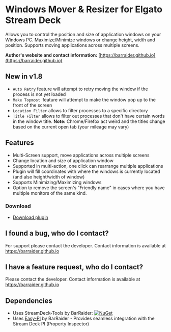 # Windows Mover & Resizer for Elgato Stream Deck

Allows you to control the position and size of application windows on your Windows PC. Maximize/Minimize windows or change height, width and position. Supports moving applications across multiple screens.

**Author's website and contact information:** [https://barraider.github.io](https://barraider.github.io)

## New in v1.8
- `Auto Retry` feature will attempt to retry moving the window if the process is not yet loaded
- `Make Topmost `feature will attempt to make the window pop up to the front of the screen
- `Location Filter` allows to filter processes to a specific directory
- `Title Filter` allows to filter out processes that don't have certain words in the window title. **Note:** Chrome/Firefox act weird and the titles change based on the current open tab (your mileage may vary)


## Features
- Multi-Screen support, move applications across multiple screens
- Change location and size of application window
- Supported in multi-action, one click can rearrange multiple applications
- Plugin will fill coordinates  with where the windows is currently located (and also height/width of window)
- Supports Minimizing/Maximizing windows
- Option to remove the screen's "Friendly name" in cases where you have multiple monitors of the same kind.

### Download

* [Download plugin](https://github.com/BarRaider/streamdeck-windowsmover/releases/)

## I found a bug, who do I contact?
For support please contact the developer. Contact information is available at https://barraider.github.io

## I have a feature request, who do I contact?
Please contact the developer. Contact information is available at https://barraider.github.io

## Dependencies
* Uses StreamDeck-Tools by BarRaider: [![NuGet](https://img.shields.io/nuget/v/streamdeck-tools.svg?style=flat)](https://www.nuget.org/packages/streamdeck-tools)
* Uses [Easy-PI](https://github.com/BarRaider/streamdeck-easypi) by BarRaider - Provides seamless integration with the Stream Deck PI (Property Inspector) 